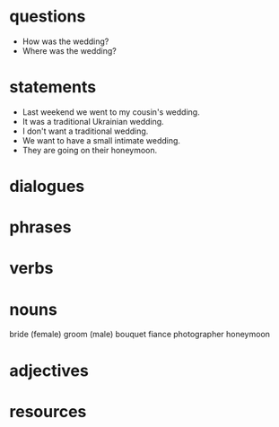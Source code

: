 # questions
- How was the wedding?
- Where was the wedding?

# statements

- Last weekend we went to my cousin's wedding.
- It was a traditional Ukrainian wedding.
- I don't want a traditional wedding.
- We want to have a small intimate wedding.
- They are going on their honeymoon.



# dialogues

# phrases

# verbs



# nouns
bride (female)
groom (male)
bouquet
fiance
photographer
honeymoon




# adjectives

# resources

